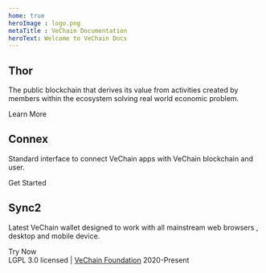 ```yaml
---
home: true
heroImage : logo.png
metaTitle : VeChain Documentation
heroText: Welcome to VeChain Docs
---
```

<div class="features">
  <div class="feature">
    <h2>Thor</h2>
    <p>The public blockchain that derives its value from activities created by members within the ecosystem solving real world economic problem.</p>
    <a :href="$withBase('/thor/learn')">Learn More</a>
  </div>
  <div class="feature">
    <h2>Connex</h2>
    <p>Standard interface to connect VeChain apps with VeChain blockchain and user.</p>
     <a :href="$withBase('/connex')">Get Started</a>
  </div>
  <div class="feature">
    <h2>Sync2</h2>
    <p>Latest VeChain wallet designed to work with all mainstream web browsers , desktop and mobile device.</p>
    <a :href="$withBase('/sync2/get-started')">Try Now</a>
  </div>
</div>
<div class="footer">LGPL 3.0 licensed | <a href="https://vechain.org">VeChain Foundation</a> 2020-Present</div>
